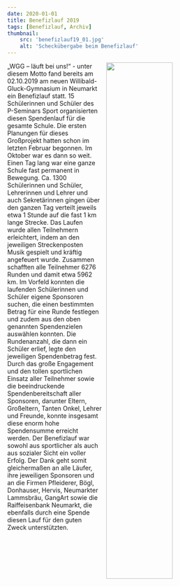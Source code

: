 ```yaml
---
date: 2020-01-01
title: Benefizlauf 2019
tags: [Benefizlauf, Archiv]
thumbnail: 
    src: 'benefizlauf19_01.jpg'
    alt: 'Scheckübergabe beim Benefizlauf' 
---
```


<img src = "/images/benefizlauf19_01.jpg" style ="float:right;width: 55%; margin-left:10px">

„WGG – läuft bei uns!“ - unter diesem Motto fand bereits am 02.10.2019 am neuen Willibald-Gluck-Gymnasium in Neumarkt ein Benefizlauf statt. 15 Schülerinnen und Schüler des P-Seminars Sport organisierten diesen Spendenlauf für die gesamte Schule. Die ersten Planungen für dieses Großprojekt hatten schon im letzten Februar begonnen. Im Oktober war es dann so weit. Einen Tag lang war eine ganze Schule fast permanent in Bewegung. Ca. 1300 Schülerinnen und Schüler, Lehrerinnen und Lehrer und auch Sekretärinnen gingen über den ganzen Tag verteilt jeweils etwa 1 Stunde auf die fast 1 km lange Strecke. Das Laufen wurde allen Teilnehmern erleichtert, indem an den jeweiligen Streckenposten Musik gespielt und kräftig angefeuert wurde. Zusammen schafften alle Teilnehmer 6276 Runden und damit etwa 5962 km.
Im Vorfeld konnten die laufenden Schülerinnen und Schüler eigene Sponsoren suchen, die einen bestimmten Betrag für eine Runde festlegen und zudem aus den oben genannten Spendenzielen auswählen konnten. Die Rundenanzahl, die dann ein Schüler erlief, legte den jeweiligen Spendenbetrag fest. Durch das große Engagement und den tollen sportlichen Einsatz aller Teilnehmer sowie die beeindruckende Spendenbereitschaft aller Sponsoren, darunter Eltern, Großeltern, Tanten Onkel, Lehrer und Freunde, konnte insgesamt diese enorm hohe Spendensumme erreicht werden. Der Benefizlauf war sowohl aus sportlicher als auch aus sozialer Sicht ein voller Erfolg.
Der Dank geht somit gleichermaßen an alle Läufer, ihre jeweiligen Sponsoren und an die Firmen Pfleiderer, Bögl, Donhauser, Hervis, Neumarkter Lammsbräu, GangArt sowie die Raiffeisenbank Neumarkt, die ebenfalls durch eine Spende diesen Lauf für den guten Zweck unterstützten.